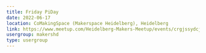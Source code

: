 ```yaml
---
title: Friday PiDay
date: 2022-06-17
location: CoMakingSpace (Makerspace Heidelberg), Heidelberg
link: https://www.meetup.com/Heidelberg-Makers-Meetup/events/crgjssydcjbwb/
usergroup: makershd
type: usergroup
---
```

